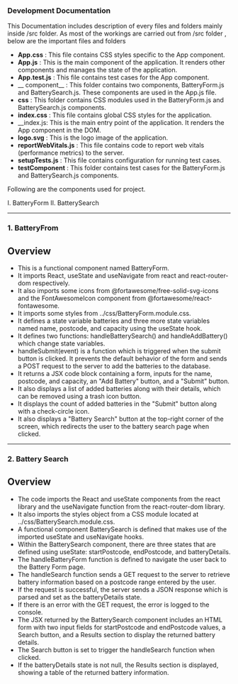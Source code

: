 ### Development Documentation

This Documentation includes description of every files and folders mainly inside /src folder.
As most of the workings are carried out from /src folder , below are the important files and folders

 * __App.css__ : This file contains CSS styles specific to the App component.
 * __App.js__ : This is the main component of the application. It renders other components and manages the state of the application.
 * __App.test.js__ : This file contains test cases for the App component.
 * __ component__ : This folder contains two components, BatteryForm.js and BatterySearch.js. These components are used in the App.js file.
 * __css__ : This folder contains CSS modules used in the BatteryForm.js and BatterySearch.js components.
 * __index.css__ : This file contains global CSS styles for the application.
 * __index.js: This is the main entry point of the application. It renders the App component in the DOM.
 * __logo.svg__ : This is the logo image of the application.
 * __reportWebVitals.js__ : This file contains code to report web vitals (performance metrics) to the server.
 * __setupTests.js__ : This file contains configuration for running test cases.
 * __testComponent__ : This folder contains test cases for the BatteryForm.js and BatterySearch.js components.


Following are the components used for project.

I. BatteryForm
II. BatterySearch

---
### 1. BatteryFrom

## Overview

* This is a functional component named BatteryForm.
* It imports React, useState and useNavigate from react and react-router-dom respectively.
* It also imports some icons from @fortawesome/free-solid-svg-icons and the FontAwesomeIcon component from @fortawesome/react-fontawesome.
* It imports some styles from ../css/BatteryForm.module.css.
* It defines a state variable batteries and three more state variables named name, postcode, and capacity using the useState hook.
* It defines two functions: handleBatterySearch() and handleAddBattery() which change state variables.
* handleSubmit(event) is a function which is triggered when the submit button is clicked. It prevents the default behavior of the form and sends a POST request to the server to add the batteries to the database.
* It returns a JSX code block containing a form, inputs for the name, postcode, and capacity, an "Add Battery" button, and a "Submit" button.
* It also displays a list of added batteries along with their details, which can be removed using a trash icon button.
* It displays the count of added batteries in the "Submit" button along with a check-circle icon.
* It also displays a "Battery Search" button at the top-right corner of the screen, which redirects the user to the battery search page when clicked.


---
### 2. Battery Search

## Overview

* The code imports the React and useState components from the react library and the useNavigate function from the react-router-dom library.
* It also imports the styles object from a CSS module located at ../css/BatterySearch.module.css.
* A functional component BatterySearch is defined that makes use of the imported useState and useNavigate hooks.
* Within the BatterySearch component, there are three states that are defined using useState: startPostcode, endPostcode, and batteryDetails.
* The handleBatteryForm function is defined to navigate the user back to the Battery Form page.
* The handleSearch function sends a GET request to the server to retrieve battery information based on a postcode range entered by the user.
* If the request is successful, the server sends a JSON response which is parsed and set as the batteryDetails state.
* If there is an error with the GET request, the error is logged to the console.
* The JSX returned by the BatterySearch component includes an HTML form with two input fields for startPostcode and endPostcode values, a Search button, and a Results section to display the returned battery details.
* The Search button is set to trigger the handleSearch function when clicked.
* If the batteryDetails state is not null, the Results section is displayed, showing a table of the returned battery information.

